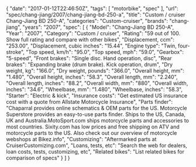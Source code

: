 {
    "date": "2017-01-12T22:46:50Z",
    "tags": [
        "motorbike",
        "spec"
    ],
    "url": "spec\/chang-jiang\/2007\/chang-jiang-bd-250-a",
    "title": "Custom \/ cruiser Chang-Jiang BD 250-A",
    "categories": "Custom-cruiser",
    "brands": "chang-jiang",
    "years": "2007",
    "spec": [
        {
            "Model": "Chang-Jiang BD 250-A",
            "Year": "2007",
            "Category": "Custom \/ cruiser",
            "Rating": "59 out of 100. Show full rating and compare with other bikes",
            "Displacement, ccm": "253.00",
            "Displacement, cubic inches": "15.44",
            "Engine type": "Twin, four-stroke",
            "Top speed, km\/h": "95.0",
            "Top speed, mph": "59.0",
            "Gearbox": "5-speed",
            "Front brakes": "Single disc. Hand operation, disc",
            "Rear brakes": "Expanding brake (drum brake). Kick operation, drum",
            "Dry weight, kg": "166.0",
            "Dry weight, pounds": "366.0",
            "Overall height, mm": "1.480",
            "Overall height, inches": "58.3",
            "Overall length, mm": "2.240",
            "Overall length, inches": "88.2",
            "Overall width, mm": "880",
            "Overall width, inches": "34.6",
            "Wheelbase, mm": "1.480",
            "Wheelbase, inches": "58.3",
            "Starter": "Electric & kick",
            "Insurance costs": "Get estimated US insurance cost with a quote from Allstate Motorcycle Insurance",
            "Parts finder": "Chaparral provides online schematics & OEM parts for the US.   Motorcycle Superstore provides an easy-to-use parts finder. Ships to the US, Canada, UK and Australia.MotoSport.com ships motorcycle parts and accessories to most countries.    Sixity.com has low prices and free shipping on ATV and motorcycle parts to the US. Also check out our overview of motorcycle webshops at Bikez.info",
            "Customizing": "Aftermarked parts at CruiserCustomizing.com",
            "Loans, tests, etc": "Search the web for dealers, loan costs, tests, customizing, etc",
            "Related bikes": "List related bikes for comparison of specs"
        }
    ]
}